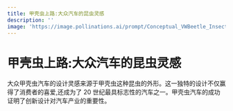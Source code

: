 ```yaml
---
title: 甲壳虫上路:大众汽车的昆虫灵感
description: ''
image: 'https://image.pollinations.ai/prompt/Conceptual_VWBeetle_Insect?width=720&height=480&seed=12'
---
```


# 甲壳虫上路:大众汽车的昆虫灵感

大众甲壳虫汽车的设计灵感来源于甲壳虫这种昆虫的外形。这一独特的设计不仅赢得了消费者的喜爱,还成为了 20 世纪最具标志性的汽车之一。甲壳虫汽车的成功证明了创新设计对汽车产业的重要性。
